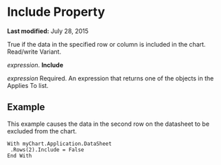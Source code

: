 
# Include Property

 **Last modified:** July 28, 2015

True if the data in the specified row or column is included in the chart. Read/write Variant.

 _expression_. **Include**

 _expression_ Required. An expression that returns one of the objects in the Applies To list.

## Example

This example causes the data in the second row on the datasheet to be excluded from the chart.


```
With myChart.Application.DataSheet 
 .Rows(2).Include = False 
End With
```

